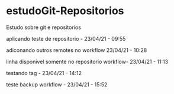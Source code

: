# estudoGit-Repositorios
Estudo sobre git e repositorios

aplicando teste de repositorio - 23/04/21 - 09:55

adiconando outros remotes no workflow  23/04/21 - 10:28

linha disponivel somente no repositorio  workflow- 23/04/21 - 11:13

testando tag - 23/04/21 - 14:12

teste backup workflow - 23/04/21 - 15:52
